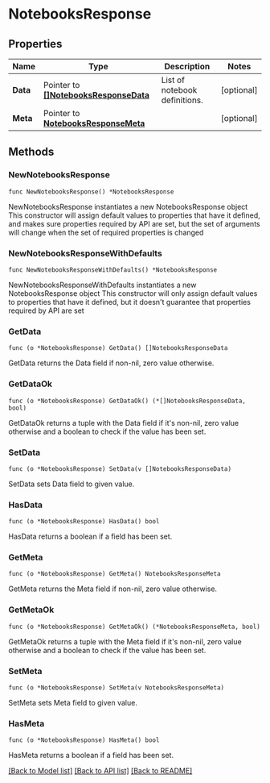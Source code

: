 # NotebooksResponse

## Properties

Name | Type | Description | Notes
---- | ---- | ----------- | ------
**Data** | Pointer to [**[]NotebooksResponseData**](NotebooksResponseData.md) | List of notebook definitions. | [optional] 
**Meta** | Pointer to [**NotebooksResponseMeta**](NotebooksResponseMeta.md) |  | [optional] 

## Methods

### NewNotebooksResponse

`func NewNotebooksResponse() *NotebooksResponse`

NewNotebooksResponse instantiates a new NotebooksResponse object
This constructor will assign default values to properties that have it defined,
and makes sure properties required by API are set, but the set of arguments
will change when the set of required properties is changed

### NewNotebooksResponseWithDefaults

`func NewNotebooksResponseWithDefaults() *NotebooksResponse`

NewNotebooksResponseWithDefaults instantiates a new NotebooksResponse object
This constructor will only assign default values to properties that have it defined,
but it doesn't guarantee that properties required by API are set

### GetData

`func (o *NotebooksResponse) GetData() []NotebooksResponseData`

GetData returns the Data field if non-nil, zero value otherwise.

### GetDataOk

`func (o *NotebooksResponse) GetDataOk() (*[]NotebooksResponseData, bool)`

GetDataOk returns a tuple with the Data field if it's non-nil, zero value otherwise
and a boolean to check if the value has been set.

### SetData

`func (o *NotebooksResponse) SetData(v []NotebooksResponseData)`

SetData sets Data field to given value.

### HasData

`func (o *NotebooksResponse) HasData() bool`

HasData returns a boolean if a field has been set.

### GetMeta

`func (o *NotebooksResponse) GetMeta() NotebooksResponseMeta`

GetMeta returns the Meta field if non-nil, zero value otherwise.

### GetMetaOk

`func (o *NotebooksResponse) GetMetaOk() (*NotebooksResponseMeta, bool)`

GetMetaOk returns a tuple with the Meta field if it's non-nil, zero value otherwise
and a boolean to check if the value has been set.

### SetMeta

`func (o *NotebooksResponse) SetMeta(v NotebooksResponseMeta)`

SetMeta sets Meta field to given value.

### HasMeta

`func (o *NotebooksResponse) HasMeta() bool`

HasMeta returns a boolean if a field has been set.


[[Back to Model list]](../README.md#documentation-for-models) [[Back to API list]](../README.md#documentation-for-api-endpoints) [[Back to README]](../README.md)


